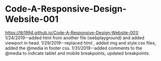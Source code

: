 # Code-A-Responsive-Design-Website-001
https://tb1994.github.io/Code-A-Responsive-Design-Website-001/
1/24/2019--added html from another file (webplayground) and added viewport in head.
1/29/2019--replaced html , added img and style.css files, added the @media in footer css.
1/31/2019--added comments to the @media to indicate tablet and mobile breakpoints, updated breakpoints. 
